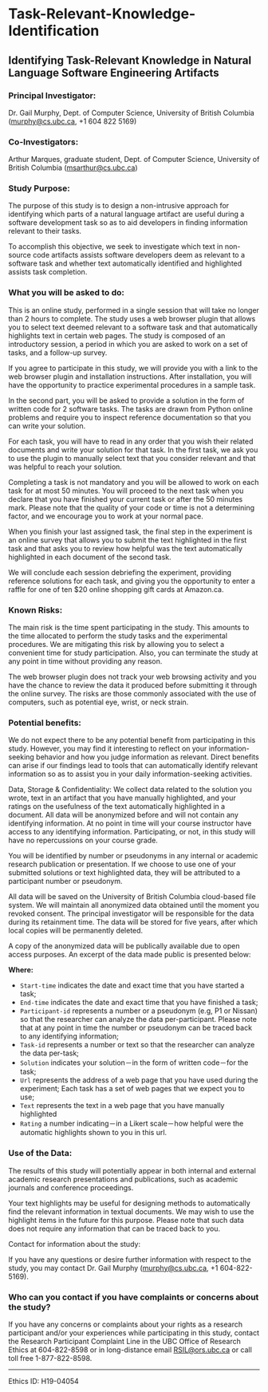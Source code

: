# Task-Relevant-Knowledge-Identification

## Identifying Task-Relevant Knowledge in Natural Language Software Engineering Artifacts


### Principal Investigator: 
Dr. Gail Murphy, Dept. of Computer Science, University of British Columbia (murphy@cs.ubc.ca, +1 604 822 5169)

### Co-Investigators: 
Arthur Marques, graduate student, Dept. of Computer Science, University of British Columbia (msarthur@cs.ubc.ca)

### Study Purpose:

The purpose of this study is to design a non-intrusive approach for identifying which parts of a natural language artifact are useful during a software development task so as to aid developers in finding information relevant to their tasks.

To accomplish this objective, we seek to investigate which text in non-source code artifacts assists software developers deem as relevant to a software task and whether text automatically identified and highlighted assists task completion.

### What you will be asked to do:

This  is an online study, performed in a single session that will take no longer than 2 hours to complete. The study uses a web browser plugin that allows you to select text deemed relevant to a software task and that automatically highlights text in certain web pages. The study is composed of an introductory session, a period in which you are asked to work on a set of tasks, and a follow-up survey. 

If you agree to participate in this study, we will provide you with a link to the web browser plugin and installation instructions. After installation, you will have the opportunity to practice experimental procedures in a sample task.

In the second part, you will be asked to provide a solution in the form of written code for 2 software tasks. The tasks are drawn from Python online problems and require you to inspect reference documentation so that you can write your solution. 

For each task, you will have to read in any order that you wish their related documents and write your solution for that task. In the first task, we ask you to use the plugin to manually select text that you consider relevant and that was helpful to reach your solution. 

Completing a task is not mandatory and you will be allowed to work on each task for at most 50 minutes. You will proceed to the next task when you declare that you have finished your current task or after the 50 minutes mark. Please note that the quality of your code or time is not a determining factor, and we encourage you to work at your normal pace. 

When you finish your last assigned task, the final step in the experiment is an online survey that allows you to submit the text highlighted in the first task and that asks you to review how helpful was the text automatically highlighted in each document of the second task.

We will conclude each session debriefing the experiment, providing reference solutions for each task, and giving you the opportunity to enter a raffle for one of ten $20 online shopping gift cards at Amazon.ca.

### Known Risks:

The main risk is the time spent participating in the study. This amounts to the time allocated to perform the study tasks and the experimental procedures. We are mitigating this risk by allowing you to select a convenient time for study participation. Also, you can terminate the study at any point in time without providing any reason.

The web browser plugin does not track your web browsing activity and you have the chance to review the data it produced before submitting it through the online survey. The risks are those commonly associated with the use of computers, such as potential eye, wrist, or neck strain.

### Potential benefits:

We do not expect there to be any potential benefit from participating in this study. However, you may find it interesting to reflect on your information-seeking behavior and how you judge information as relevant. Direct benefits can arise if our findings lead to tools that can automatically identify relevant information so as to assist you in your daily information-seeking activities. 

Data, Storage & Confidentiality:
We collect data related to the solution you wrote, text in an artifact that you have manually highlighted, and your ratings on the usefulness of the text automatically highlighted in a document. All data will be anonymized before and will not contain any identifying information. At no point in time will your course instructor have access to any identifying information. Participating, or not, in this study will have no repercussions on your course grade.

You will be identified by number or pseudonyms in any internal or academic research publication or presentation. If we choose to use one of your submitted solutions or text highlighted data, they will be attributed to a participant number or pseudonym. 

All data will be saved on the University of British Columbia cloud-based file system. We will maintain all anonymized data obtained until the moment you revoked consent. The principal investigator will be responsible for the data during its retainment time. The data will be stored for five years, after which local copies will be permanently deleted. 

A copy of the anonymized data will be publically available due to open access purposes. An excerpt of the data made public is presented below:

**Where:**

* `Start-time` indicates the date and exact time that you have started a task;
* `End-time` indicates the date and exact time that you have finished a task;
* `Participant-id` represents a number or a pseudonym (e.g, P1 or Nissan) so that the researcher can analyze the data per-participant. Please note that at any point in time the number or pseudonym can be traced back to any identifying information;
* `Task-id` represents a number or text so that the researcher can analyze the data per-task;
* `Solution` indicates your solution－in the form of written code－for the task;
* `Url` represents the address of a web page that you have used during the experiment; Each task has a set of web pages that we expect you to use; 
* `Text` represents the text in a web page that you have manually highlighted 
* `Rating` a number indicating－in a Likert scale－how helpful were the automatic highlights shown to you in this url.


### Use of the Data:

The results of this study will potentially appear in both internal and external academic research presentations and publications, such as academic journals and conference proceedings.

Your text highlights may be useful for designing methods to automatically find the relevant information in textual documents. We may wish to use the highlight items in the future for this purpose. Please note that such data does not require any information that can be traced back to you.

Contact for information about the study:

If you have any questions or desire further information with respect to the study, you may contact Dr. Gail Murphy (murphy@cs.ubc.ca, +1 604-822-5169).


### Who can you contact if you have complaints or concerns about the study?

If you have any concerns or complaints about your rights as a research participant and/or your experiences while participating in this study, contact the Research Participant Complaint Line in the UBC Office of Research Ethics at 604-822-8598 or in long-distance email RSIL@ors.ubc.ca or call toll free 1-877-822-8598.

____

Ethics ID: H19-04054
